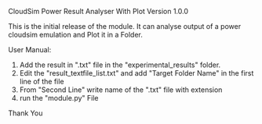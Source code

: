 CloudSim Power Result Analyser With Plot Version 1.0.0

This is the initial release of the module.
It can analyse output of a power cloudsim emulation and Plot it in a Folder.


User Manual:

1. Add the result in ".txt" file in the "experimental_results" folder.
2. Edit the "result_textfile_list.txt" and add "Target Folder Name" in the first line of the file
3. From "Second Line" write name of the ".txt" file with extension
4. run the "module.py" File


Thank You
